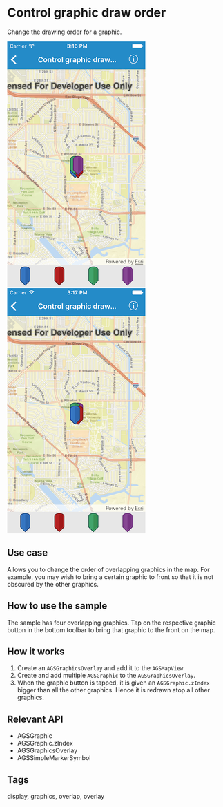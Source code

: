 # Control graphic draw order

Change the drawing order for a graphic.

![Purple atop](control-graphic-draw-order-1.png)
![Blue atop](control-graphic-draw-order-2.png)

## Use case

Allows you to change the order of overlapping graphics in the map. For example, you may wish to bring a certain graphic to front so that it is not obscured by the other graphics.

## How to use the sample

The sample has four overlapping graphics. Tap on the respective graphic button in the bottom toolbar to bring that graphic to the front on the map.

## How it works

1. Create an `AGSGraphicsOverlay` and add it to the `AGSMapView`.
2. Create and add multiple `AGSGraphic` to the `AGSGraphicsOverlay`.
3. When the graphic button is tapped, it is given an `AGSGraphic.zIndex` bigger than all the other graphics. Hence it is redrawn atop all other graphics.

## Relevant API

* AGSGraphic
* AGSGraphic.zIndex
* AGSGraphicsOverlay
* AGSSimpleMarkerSymbol

## Tags

display, graphics, overlap, overlay
